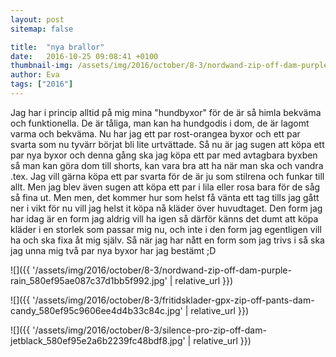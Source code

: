 ```yaml
---
layout: post
sitemap: false

title:  "nya brallor"
date:   2016-10-25 09:08:41 +0100
thumbnail-img: /assets/img/2016/october/8-3/nordwand-zip-off-dam-purple-rain_580ef95ae087c37d1bb5f992.jpg
author: Eva
tags: ["2016"]
---
```


Jag har i princip alltid på mig mina "hundbyxor" för de är så himla bekväma och funktionella. De är tåliga, man kan ha hundgodis i dom, de är lagomt varma och bekväma. Nu har jag ett par rost-orangea byxor och ett par svarta som nu tyvärr börjat bli lite urtvättade. Så nu är jag sugen att köpa ett par nya byxor och denna gång ska jag köpa ett par med avtagbara byxben så man kan göra dom till shorts, kan vara bra att ha när man ska och vandra .tex. Jag vill gärna köpa ett par svarta för de är ju som stilrena och funkar till allt. Men jag blev även sugen att köpa ett par i lila eller rosa bara för de såg så fina ut. Men men, det kommer hur som helst få vänta ett tag tills jag gått ner i vikt för nu vill jag helst it köpa nå kläder över huvudtaget. Den form jag har idag är en form jag aldrig vill ha igen så därför känns det dumt att köpa kläder i en storlek som passar mig nu, och inte i den form jag egentligen vill ha och ska fixa åt mig själv. Så när jag har nått en form som jag trivs i så ska jag unna mig två par nya byxor har jag bestämt ;D

![]({{ '/assets/img/2016/october/8-3/nordwand-zip-off-dam-purple-rain_580ef95ae087c37d1bb5f992.jpg'  | relative_url }})

![]({{ '/assets/img/2016/october/8-3/fritidsklader-gpx-zip-off-pants-dam-candy_580ef95c9606ee4d4b33c84c.jpg'  | relative_url }})

![]({{ '/assets/img/2016/october/8-3/silence-pro-zip-off-dam-jetblack_580ef95e2a6b2239fc48bdf8.jpg'  | relative_url }})

